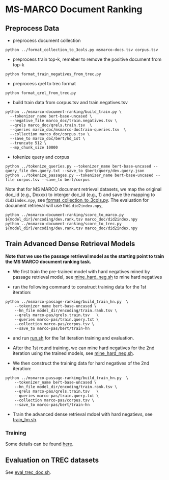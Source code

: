 # MS-MARCO Document Ranking
## Preprocess Data
- preprocess document collection
```
python ../format_collection_to_3cols.py msmarco-docs.tsv corpus.tsv
```
- preprocess train top-k, remeber to remove the positive document from top-k
```
python format_train_negatives_from_trec.py
```
- preprocess qrel to trec format
```
python format_qrel_from_trec.py
```

- build train data from corpus.tsv and train.negatives.tsv

```
python ../msmarco-document-ranking/build_train.py \
  --tokenizer_name bert-base-uncased \
  --negative_file marco_doc/train.negatives.tsv \
  --qrels marco_doc/qrels.train.tsv  \
  --queries marco_doc/msmarco-doctrain-queries.tsv  \
  --collection marco_doc/corpus.tsv \
  --save_to marco_doc/bert/hd_1st \
  --truncate 512 \
  --mp_chunk_size 10000
```

- tokenize query and corpus
```
python ../tokenize_queries.py --tokenizer_name bert-base-uncased --query_file dev.query.txt --save_to $bert/query/dev.query.json
python ../tokenize_passages.py --tokenizer_name bert-base-uncased --file corpus.tsv --save_to bert/corpus
```

Note that for MS MARCO document retrieval datasets, we map the original doc_id (e.g., Dxxxx) to interger doc_id (e.g., 1) and save the mapping to `did2index.npy`, see [format_collection_to_3cols.py](./format_collection_to_3cols.py).
The evaluation for document retrieval will use this `did2index.npy`,
```
python ../msmarco-document-ranking/score_to_marco.py ${model_dir}/encoding/dev.rank.tsv marco_doc/did2index.npy
python ../msmarco-document-ranking/score_to_trec.py ${model_dir}/encoding/dev.rank.tsv marco_doc/did2index.npy
```

## Train Advanced Dense Retrieval Models

**Note that we use the passage retrieval model as the starting point to train the MS MARCO document ranking task.**


- We first train the pre-trained model with hard negatives mined by passage retrieval model, see [mine_hard_neg.sh](./mine_hard_neg.sh) to mine hard negatives

- run the following command to construct training data for the 1st iteration:
```
python ../msmarco-passage-ranking/build_train_hn.py  \
    --tokenizer_name bert-base-uncased \
    --hn_file model_dir/encoding/train.rank.tsv \
    --qrels marco-pas/qrels.train.tsv   \
    --queries marco-pas/train.query.txt \
    --collection marco-pas/corpus.tsv \
    --save_to marco-pas/bert/train-hn
```
- and run [run.sh](./run.sh) for the 1st iteration training and evaluation.

- After the 1st round training, we can mine hard negatives for the 2nd iteration using the trained models, see [mine_hard_neg.sh](./mine_hard_neg.sh).

- We then construct the training data for hard negatives of the 2nd iteration:
```
python ../msmarco-passage-ranking/build_train_hn.py  \
    --tokenizer_name bert-base-uncased \
    --hn_file model_dir/encoding/train.rank.tsv \
    --qrels marco-pas/qrels.train.tsv   \
    --queries marco-pas/train.query.txt \
    --collection marco-pas/corpus.tsv \
    --save_to marco-pas/bert/train-hn
```

- Train the advanced dense retrieval mdoel with hard negatievs, see [train_hn.sh](./train_hn.sh).

### Training

Some details can be found [here](https://github.com/texttron/tevatron/tree/fef1f846949cada591e444b30871d9319b30a7b9).


## Evaluation on TREC datasets

See [eval_trec_doc.sh](../../eval/eval_trec_doc.sh).
